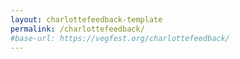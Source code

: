 ```yaml
---
layout: charlottefeedback-template
permalink: /charlottefeedback/
#base-url: https://vegfest.org/charlottefeedback/
---
```

